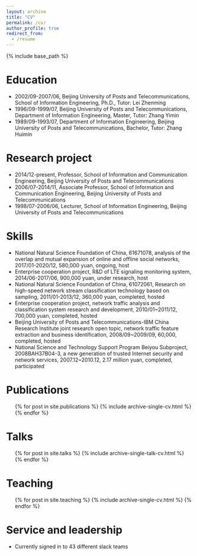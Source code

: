 ```yaml
---
layout: archive
title: "CV"
permalink: /cv/
author_profile: true
redirect_from:
  - /resume
---
```


{% include base_path %}

Education
======
* 2002/09-2007/06, Beijing University of Posts and Telecommunications, School of Information Engineering, Ph.D., Tutor: Lei Zhenming
* 1996/09-1999/07, Beijing University of Posts and Telecommunications, Department of Information Engineering, Master, Tutor: Zhang Yimin
* 1989/09-1993/07, Department of Information Engineering, Beijing University of Posts and Telecommunications, Bachelor, Tutor: Zhang Huimin

Research project
======
* 2014/12-present, Professor, School of Information and Communication Engineering, Beijing University of Posts and Telecommunications
* 2006/07-2014/11, Associate Professor, School of Information and Communication Engineering, Beijing University of Posts and Telecommunications
* 1998/07-2006/06, Lecturer, School of Information Engineering, Beijing University of Posts and Telecommunications
  
Skills
======
* National Natural Science Foundation of China, 61671078, analysis of the overlap and mutual expansion of online and offline social networks, 2017/01-2020/12, 580,000 yuan, ongoing, host
* Enterprise cooperation project, R&D of LTE signaling monitoring system, 2014/06-2017/06, 900,000 yuan, under research, host
* National Natural Science Foundation of China, 61072061, Research on high-speed network stream classification technology based on sampling, 2011/01-2013/12, 360,000 yuan, completed, hosted
* Enterprise cooperation project, network traffic analysis and classification system research and development, 2010/01~2011/12, 700,000 yuan, completed, hosted
* Beijing University of Posts and Telecommunications-IBM China Research Institute joint research open topic, network traffic feature extraction and business identification, 2008/09~2009/09, 60,000, completed, hosted
* National Science and Technology Support Program Beiyou Subproject, 2008BAH37B04-3, a new generation of trusted Internet security and network services, 2007.12~2010.12, 2.17 million yuan, completed, participated

Publications
======
  <ul>{% for post in site.publications %}
    {% include archive-single-cv.html %}
  {% endfor %}</ul>
  
Talks
======
  <ul>{% for post in site.talks %}
    {% include archive-single-talk-cv.html %}
  {% endfor %}</ul>
  
Teaching
======
  <ul>{% for post in site.teaching %}
    {% include archive-single-cv.html %}
  {% endfor %}</ul>
  
Service and leadership
======
* Currently signed in to 43 different slack teams
